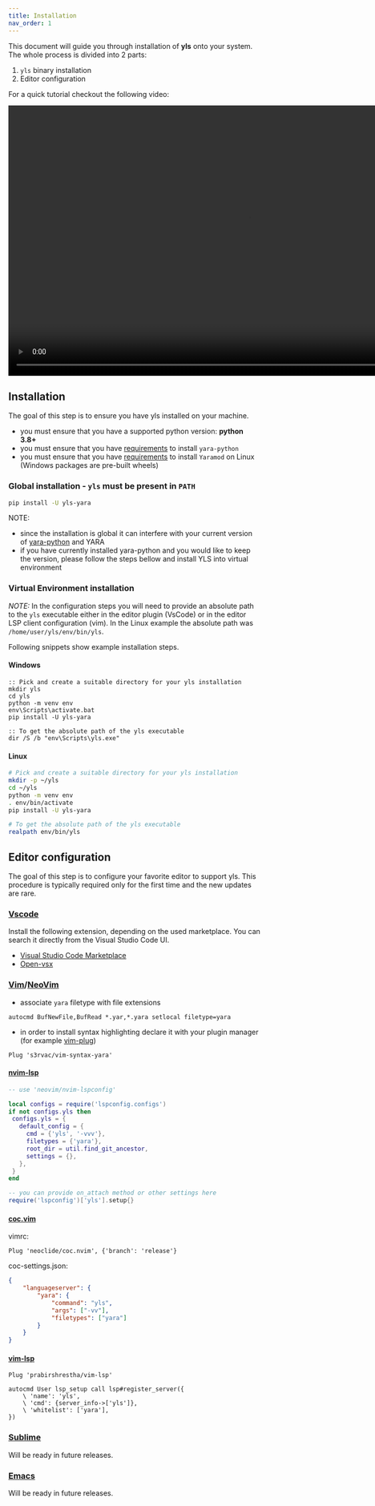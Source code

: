 ```yaml
---
title: Installation
nav_order: 1
---
```


This document will guide you through installation of **yls** onto your system.
The whole process is divided into 2 parts:

1. `yls` binary installation
2. Editor configuration

For a quick tutorial checkout the following video:

<video width="960" height="540" controls>
    <source src="https://user-images.githubusercontent.com/26434056/183893630-b3474a51-9a44-4998-a7a6-10fb87da5139.mp4" type="video/mp4">
</video>

## Installation

The goal of this step is to ensure you have yls installed on your machine.

- you must ensure that you have a supported python version: **python 3.8+**
- you must ensure that you have [requirements](https://github.com/VirusTotal/yara-python#installation) to install `yara-python`
- you must ensure that you have [requirements](https://yaramod.readthedocs.io/en/latest/installation.html#requirements) to install `Yaramod` on Linux (Windows packages are pre-built wheels)

### Global installation - `yls` must be present in `PATH`

```bash
pip install -U yls-yara
```

NOTE:
- since the installation is global it can interfere with your current version of [yara-python](https://pypi.org/project/yara-python/) and YARA
- if you have currently installed yara-python and you would like to keep the version, please follow the steps bellow and install YLS into virtual environment

### Virtual Environment installation

*NOTE:* In the configuration steps you will need to provide an absolute path to
the `yls` executable either in the editor plugin (VsCode) or in the editor LSP
client configuration (vim). In the Linux example the absolute path was
`/home/user/yls/env/bin/yls`.

Following snippets show example installation steps.

#### Windows

```Batchfile
:: Pick and create a suitable directory for your yls installation
mkdir yls
cd yls
python -m venv env
env\Scripts\activate.bat
pip install -U yls-yara

:: To get the absolute path of the yls executable
dir /S /b "env\Scripts\yls.exe"
```

#### Linux

```bash
# Pick and create a suitable directory for your yls installation
mkdir -p ~/yls
cd ~/yls
python -m venv env
. env/bin/activate
pip install -U yls-yara

# To get the absolute path of the yls executable
realpath env/bin/yls
```

## Editor configuration

The goal of this step is to configure your favorite editor to support yls. This
procedure is typically required only for the first time and the new updates are
rare.

### [Vscode](https://code.visualstudio.com/)

Install the following extension, depending on the used marketplace. You can search it directly from the Visual Studio Code UI.

- [Visual Studio Code Marketplace](https://marketplace.visualstudio.com/items?itemName=avast-threatlabs-yara.vscode-yls)
- [Open-vsx](https://open-vsx.org/extension/avast-threatlabs-yara/vscode-yls)

### [Vim](https://www.vim.org/)/[NeoVim](https://neovim.io/)

- associate `yara` filetype with file extensions

```vim-script
autocmd BufNewFile,BufRead *.yar,*.yara setlocal filetype=yara
```

- in order to install syntax highlighting declare it with your plugin manager (for example [vim-plug](https://github.com/junegunn/vim-plug))

```vim-script
Plug 's3rvac/vim-syntax-yara'
```

#### [nvim-lsp](https://neovim.io/doc/user/lsp.html)
```lua
-- use 'neovim/nvim-lspconfig'

local configs = require('lspconfig.configs')
if not configs.yls then
 configs.yls = {
   default_config = {
     cmd = {'yls', '-vvv'},
     filetypes = {'yara'},
     root_dir = util.find_git_ancestor,
     settings = {},
   },
 }
end

-- you can provide on_attach method or other settings here
require('lspconfig')['yls'].setup{}
```

#### [coc.vim](https://github.com/neoclide/coc.nvim)

vimrc:
```vim-script
Plug 'neoclide/coc.nvim', {'branch': 'release'}
```

coc-settings.json:
```json
{
	"languageserver": {
		"yara": {
			"command": "yls",
			"args": ["-vv"],
			"filetypes": ["yara"]
		}
	}
}
```

#### [vim-lsp](https://github.com/prabirshrestha/vim-lsp)

```vim-script
Plug 'prabirshrestha/vim-lsp'
```

```vim-script
autocmd User lsp_setup call lsp#register_server({
    \ 'name': 'yls',
    \ 'cmd': {server_info->['yls']},
    \ 'whitelist': ['yara'],
})
```

### [Sublime](https://www.sublimetext.com/)

Will be ready in future releases.

### [Emacs](https://www.gnu.org/software/emacs/)

Will be ready in future releases.
